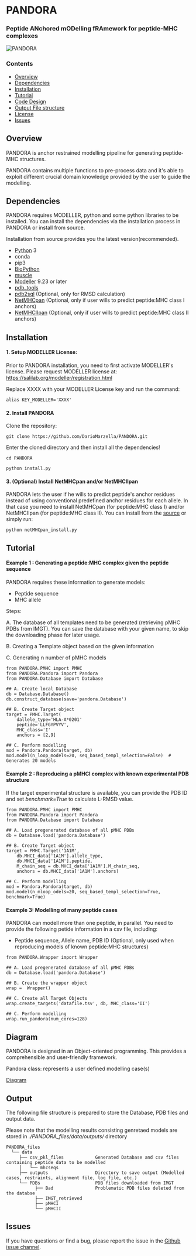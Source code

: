 # PANDORA
### Peptide ANchored mODelling fRAmework for peptide-MHC complexes


![PANDORA](https://github.com/DarioMarzella/PANDORA/blob/issue_90/flowchart_pMHCI.png?raw=true)

### Contents

- [Overview](#overview)
- [Dependencies](#dependencies)
- [Installation](#installation)
- [Tutorial](#tutorial)
- [Code Design](#diagram)
- [Output File structure](#output)
- [License](./LICENSE)
- [Issues](#issues)

## Overview

PANDORA is anchor restrained modelling pipeline for generating peptide-MHC structures.

PANDORA contains multiple functions to pre-process data and it's able to exploit different crucial domain knowledge provided by the user to guide the modelling.


## Dependencies
PANDORA requires MODELLER, python and some python libraries to be installed. You can install the dependencies via the installation process in PANDORA or install from source.

Installation from source provides you the latest version(recommended).

- [Python](https://www.python.org/) 3
- conda
- pip3
- [BioPython](https://anaconda.org/conda-forge/biopython)
- [muscle](https://anaconda.org/bioconda/muscle)
- [Modeller](https://anaconda.org/salilab/modeller) 9.23 or later
- [pdb_tools](https://github.com/haddocking/pdb-tools)
- [pdb2sql](https://github.com/DeepRank/pdb2sql) (Optional, only for RMSD calculation)
- [NetMHCpan](https://services.healthtech.dtu.dk/software.php) (Optional, only if user wills to predict peptide:MHC class I anchors)
- [NetMHCIIpan](https://services.healthtech.dtu.dk/software.php) (Optional, only if user wills to predict peptide:MHC class II anchors)

## Installation

#### 1. Setup MODELLER License:
Prior to PANDORA installation, you need to first activate MODELLER's license. Please request MODELLER license at: https://salilab.org/modeller/registration.html

Replace XXXX with your MODELLER License key and run the command:
```
alias KEY_MODELLER='XXXX'
```

#### 2. Install PANDORA

Clone the repository:
```
git clone https://github.com/DarioMarzella/PANDORA.git
```
Enter the cloned directory and then install all the dependencies!
```
cd PANDORA

python install.py
```
#### 3. (Optional) Install NetMHCpan and/or NetMHCIIpan

PANDORA lets the user if he wills to predict peptide's anchor residues instead of using conventional predefined anchor residues for each allele.
In that case you need to install NetMHCpan (for peptide:MHC class I) and/or NetMHCIIpan (for peptide:MHC class II).
You can install from the [source](https://services.healthtech.dtu.dk/software.php) or simply run:
```
python netMHCpan_install.py
```

## Tutorial


#### Example 1 : Generating a peptide:MHC complex given the peptide sequence
PANDORA requires these information to generate models:
- Peptide sequence
- MHC allele

Steps:

A. The database of all templates need to be generated (retrieving pMHC PDBs from IMGT). 
   You can save the database with your given name, to skip the downloading phase for later usage.
   
B. Creating a Template object based on the given information

C. Generating n number of pMHC models


```
from PANDORA.PMHC import PMHC
from PANDORA.Pandora import Pandora
from PANDORA.Database import Database

## A. Create local Database
db = Database.Database()
db.construct_database(save='pandora.Database')     

## B. Create Target object
target = PMHC.Target(
    dallele_type='HLA-A*0201'
    peptide='LLFGYPVYV',
    MHC_class='I'
    anchors = [2,9]

## C. Perform modelling
mod = Pandora.Pandora(target, db)
mod.model(n_loop_models=20, seq_based_templ_selection=False)  # Generates 20 models
```

#### Example 2 : Reproducing a pMHCI complex with known experimental PDB structure

If the target experimental structure is available, you can provide the PDB ID and set *benchmark=True* to calculate L-RMSD value.

```
from PANDORA.PMHC import PMHC
from PANDORA.Pandora import Pandora
from PANDORA.Database import Database

## A. Load pregenerated database of all pMHC PDBs
db = Database.load('pandora.Database')  

## B. Create Target object
target = PMHC.Target('1A1M',
    db.MHCI_data['1A1M'].allele_type,
    db.MHCI_data['1A1M'].peptide,
    M_chain_seq = db.MHCI_data['1A1M'].M_chain_seq,
    anchors = db.MHCI_data['1A1M'].anchors)

## C. Perform modelling
mod = Pandora.Pandora(target, db)
mod.model(n_mloop_odels=20, seq_based_templ_selection=True, benchmark=True)  
```

#### Example 3: Modelling of many peptide cases
PANDORA can modell more than one peptide, in parallel. You need to provide the following petide information in a csv file, including:

- Peptide sequence,  Allele name, PDB ID (Optional, only used when reproducing models of known peptide:MHC structures)

```
from PANDORA.Wrapper import Wrapper

## A. Load pregenerated database of all pMHC PDBs
db = Database.load('pandora.Database')

## B. Create the wrapper object
wrap =  Wrapper()

## C. Create all Target Objects
wrap.create_targets('datafile.tsv', db, MHC_class='II')

## C. Perform modelling
wrap.run_pandora(num_cores=128)
```
## Diagram
PANDORA is designed in an Object-oriented programming. This provides a comprehensible and user-friendly framework.

Pandora class: represents a user defined modelling case(s)

[Diagram](https://github.com/DarioMarzella/PANDORA/blob/issue_90/class_diagram.png?raw=true)

## Output

The following file structure is prepared to store the Database, PDB files and output data.

Please note that the modelling results consisting genretaed models are stored in *./PANDORA_files/data/outputs/* directory

```
PANDORA_files
  └── data
     ├── csv_pkl_files            Generated Database and csv files containing peptide data to be modelled
     │   └── mhcseqs
     ├── outputs                  Directory to save output (Modelled cases, restraints, alignment file, log file, etc.)
     └── PDBs                     PDB files downloaded from IMGT
           ├── Bad                Problematic PDB files deleted from the databse
           ├── IMGT_retrieved     
           ├── pMHCI              
           └── pMHCII             
```

## Issues

If you have questions or find a bug, please report the issue in the [Github issue channel](https://github.com/DarioMarzella/PANDORA/issues).
